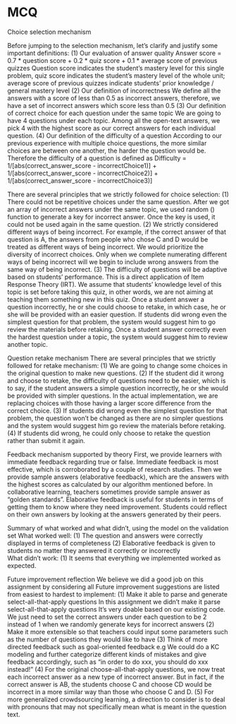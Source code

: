 # MCQ
Choice selection mechanism

Before jumping to the selection mechanism, let’s clarify and justify some important definitions: 
(1) Our evaluation of answer quality
Answer score = 0.7 * question score + 0.2 * quiz score + 0.1 * average score of previous quizzes 
Question score indicates the student’s mastery level for this single problem, quiz score indicates the student’s mastery level of the whole unit; average score of previous quizzes indicate students’ prior knowledge / general mastery level 
(2) Our definition of incorrectness 
We define all the answers with a score of less than 0.5 as incorrect answers, therefore, we have a set of incorrect answers which score less than 0.5
(3) Our definition of correct choice for each question under the same topic
We are going to have 4 questions under each topic. Among all the open-text answers, we pick 4 with the highest score as our correct answers for each individual question. 
(4) Our definition of the difficulty of a question 
According to our previous experience with multiple choice questions, the more similar choices are between one another, the harder the question would be. Therefore the difficulty of a question is defined as 
Difficulty = 1/[abs(correct_answer_score - incorrectChoice1)] + 1/[abs(correct_answer_score - incorrectChoice2)] + 1/[abs(correct_answer_score - incorrectChoice3)]

There are several principles that we strictly followed for choice selection: 
(1) There could not be repetitive choices under the same question. After we got an array of incorrect answers under the same topic, we used random () function to generate a key for incorrect answer. Once the key is used, it could not be used again in the same question.
(2) We strictly considered different ways of being incorrect. For example, if the correct answer of that question is A, the answers from people who chose C and D would be treated as different ways of being incorrect. We would prioritize the diversity of incorrect choices. Only when we complete numerating different ways of being incorrect will we begin to include wrong answers from the same way of being incorrect. 
(3) The difficulty of questions will be adaptive based on students’ performance. This is a direct application of Item Response Theory (IRT). We assume that students’ knowledge level of this topic is set before taking this quiz, in other words, we are not aiming at teaching them something new in this quiz. Once a student answer a question incorrectly, he or she could choose to retake, in which case, he or she will be provided with an easier question. If students did wrong even the simplest question for that problem, the system would suggest him to go review the materials before retaking. Once a student answer correctly even the hardest question under a topic, the system would suggest him to review another topic. 

Question retake mechanism
There are several principles that we strictly followed for retake mechanism:
(1) We are going to change some choices in the original question to make new questions. 
(2) If the student did it wrong and choose to retake, the difficulty of questions need to be easier, which is to say, if the student answers a simple question incorrectly, he or she would be provided with simpler questions. In the actual implementation, we are replacing choices with those having a larger score difference from the correct choice. 
(3) If students did wrong even the simplest question for that problem, the question won’t be changed as there are no simpler questions and the system would suggest him go review the materials before retaking. 
(4) If students did wrong, he could only choose to retake the question rather than submit it again. 


Feedback mechanism supported by theory
First, we provide learners with immediate feedback regarding true or false. Immediate feedback is most effective, which is corroborated by a couple of research studies. 
Then we provide sample answers (elaborative feedback), which are the answers with the highest scores as calculated by our algorithm mentioned before. In collaborative learning, teachers sometimes provide sample answer as “golden standards”. Elaborative feedback is useful for students in terms of getting them to know where they need improvement. Students could reflect on their own answers by looking at the answers generated by their peers. 

Summary of what worked and what didn’t, using the model on the validation set
What worked well: 
(1) The question and answers were correctly displayed in terms of completeness
(2) Elaborative feedback is given to students no matter they answered it correctly or incorrectly  
What didn’t work: 
(1) It seems that everything we implemented worked as expected. 


Future improvement reflection
We believe we did a good job on this assignment by considering all Future improvement suggestions are listed from easiest to hardest to implement: 
(1) Make it able to parse and generate select-all-that-apply questions
In this assignment we didn’t make it parse select-all-that-apply questions
It’s very doable based on our existing code. We just need to set the correct answers under each question to be 2 instead of 1 when we randomly generate keys for incorrect answers 
(2) Make it more extensible so that teachers could input some parameters such as the number of questions they would like to have 
(3) Think of more directed feedback such as goal-oriented feedback
	e.g We could do a KC modeling and further categorize different kinds of mistakes and give feedback accordingly, such as “in order to do xxx, you should do xxx instead!”
(4) For the original choose-all-that-apply questions, we now treat each incorrect answer as a new type of incorrect answer. But in fact, if the correct answer is AB, the students choose C and choose CD would be incorrect in a more similar way than those who choose C and D. 
(5) For more generalized crowdsourcing learning, a direction to consider is to deal with pronouns that may not specifically mean what is meant in the question text. 


